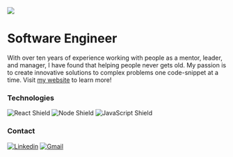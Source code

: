 <img src="https://lh3.googleusercontent.com/sk3zdjy6AFjskYeJHw67E18D0EcaoyCFC2MbUm4tPKKRxh0EvK2NmAGO95dt3QcMDGDwdtEF9RvsXIkCmrzMGc8VNH0O1c3s1r2pDk7cQAMFB8C5mlpcQQLxxLHEYwkGLWm5rkZvuA=w1000" />

<!-- # Software Engineer   [![React](https://img.shields.io/badge/React-20232A?style=for-the-badge&logo=react&logoColor=61DAFB)]()   [![Node](https://img.shields.io/badge/Node.js-43853D?style=for-the-badge&logo=node.js&logoColor=white)]()   [![JavaScript](https://img.shields.io/badge/JavaScript-F7DF1E?style=for-the-badge&logo=javascript&logoColor=black)]() -->

# Software Engineer

With over ten years of experience working with people as a mentor, leader, and manager, I have found that helping people never gets old. My passion is to create innovative solutions to complex problems one code-snippet at a time. Visit <a href='https://alexrhoskins.com/'>my website</a> to learn more!

### Technologies
<div>
  <img alt="React Shield" src="https://img.shields.io/badge/React-20232A?style=for-the-badge&logo=react&logoColor=61DAFB"/>
  <img alt="Node Shield" src="https://img.shields.io/badge/Node.js-43853D?style=for-the-badge&logo=node.js&logoColor=white"/>
  <img alt="JavaScript Shield" src="https://img.shields.io/badge/JavaScript-F7DF1E?style=for-the-badge&logo=javascript&logoColor=black"/>
</div>

### Contact
[![Linkedin](https://img.shields.io/badge/LinkedIn-0077B5?style=for-the-badge&logo=linkedin&logoColor=white)](https://www.linkedin.com/in/alex-hoskins-dev/) [![Gmail](https://img.shields.io/badge/Gmail-D14836?style=for-the-badge&logo=gmail&logoColor=white)](mailto:alexrhoskins@gmail.com)



<!-- 
### MY STATS: 

<img alt="Alex-Hoskins's Top Languages Stats" src="https://github-readme-stats.vercel.app/api/top-langs/?username=Alex-Hoskins&hide=smalltalk&theme=buefy&layout=compact&show_icons=true&hide_border=false&line_height=20&title_color=3D3D3D&icon_color=1b93c9&show_owner=true" width="400" />
<img alt="Alex-Hoskins GitHub Stats" src="https://github-readme-stats.vercel.app/api?username=Alex-Hoskins&show_icons=true&hide_border=false&line_height=20&title_color=3D3D3D&icon_color=1b93c9&show_owner=true" width="400"/> -->

